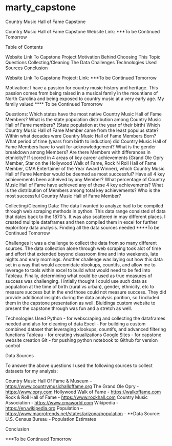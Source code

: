 # marty_capstone

Country Music Hall of Fame Capstone

Country Music Hall of Fame Capstone Website
Link: ***To be Continued Tomorrow

Table of Contents

Website Link To Capstone Project
Motivation Behind Choosing This Topic
Questions
Collecting/Cleaning The Data
Challenges
Technologies Used
Sources
Conclusion


Website Link To Capstone Project:
Link: ***To be Continued Tomorrow

Motivation:
I have a passion for country music history and heritage. This passion comes from being raised in a musical family in the mountians of North Carolina and being exposed to country music at a very early age. My family valued **** To be Continued Tomorrow


Questions:
Which states have the most native Country Music Hall of Fame Members?
What is the state population distribution among Country Music Hall of Fame members? (State population at the year of their birth)
Which Country Music Hall of Fame Member came from the least populus state?
Within what decades were Country Music Hall of Fame Members Born?
What period of time (years from birth to induction) did Country Music Hall of Fame Members have to wait for acknowledgement?
What is the gender breakdown among Members?
Are there Members with differances in ethnicity?
If scored in 4 areas of key career achievements (Grand Ole Opry Member, Star on the Hollywood Walk of Fame, Rock N Roll Hall of Fame Member, CMA Entertainer of the Year Award Winner), which Country Music Hall of Fame Member would be deemed as most successful? Have all 4 key achievements been acheived by any Member?
What percentage of Country Music Hall of Fame have achieved any of these 4 key achievements?
What is the distribution of Members among total key achievements?
Who is the most successful Country Music Hall of Fame Member?


Collecting/Cleaning Data:
The data I wanted to analyze had to be compiled through web scraping methods in python. This data range consisted of data that dates back to the 1870's. It was also scattered in may different places. I created mulitple dataframes and then compiled them in excel for further exploritory data analysis. Finding all the data sources needed ****To be Continued Tomorrow



Challenges
It was a challenge to collect the data from so many different sources. The data collection alone through web scraping took alot of time and effort that extended beyond classroom time and into weekends, late nights and early mornings. Another challenge was laying out how this data set in a way that would accomidate xlookups, countifs, and allow me to leverage to tools within excel to build what would need to be fed into Tableau. Finally, determining what could be used as true measures of success was challenging. I intially thought I could use such data as population at the time of birth (rural vs urban), gender, ethnicity, etc to measure success but in the end those could not measure success. They did provide additional insights during the data analysis porition, so I included them in the capstone presentation as well. Biuldinga  custom website to present the capstone through was fun and a stretch as well.

Technologies Used
Python - for webscraping and collecting the dataframes needed and also for cleaning of data
Excel - For building a custom combined dataset that leveraging xlookups, countifs, and advanced filtering functions
Tableau - for creating visualizations
Google Sites - for capstone website creation
Git - for pushing python notebook to Github for version control

Data Sources

To answer the above questions I used the following sources to collect datasets for my analysis:

Country Music Hall Of Fame & Museum – https://www.countrymusichalloffame.org
The Grand Ole Opry - https://www.opry.com
Hollywood Walk of Fame - https://walkoffame.com
Rock & Roll Hall of Fame - https://www.rockhall.com
Country Music Association - https://www.cmaworld.com
Wikipedia - https://en.wikipedia.org
Population – https://www.macrotrends.net/states/arizona/population - **Data Source: U.S. Census Bureau - Population Estimates

Conclusion

***To be Continued Tomorrow 